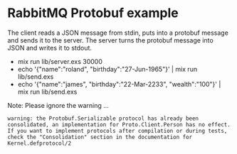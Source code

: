 # RabbitMQ Protobuf example

The client reads a JSON message from stdin, puts into a protobuf message
and sends it to the server. The server turns the protobuf message into
JSON and writes it to stdout.

* mix run lib/server.exs 30000
* echo '{"name":"roland", "birthday":"27-Jun-1965"}' | mix run lib/send.exs
* echo '{"name":"james", "birthday":"22-Mar-2233", "wealth":"100"}' | mix run lib/send.exs

Note: Please ignore the warning ...

```
warning: the Protobuf.Serializable protocol has already been consolidated, an implementation for Proto.Client.Person has no effect. If you want to implement protocols after compilation or during tests, check the "Consolidation" section in the documentation for Kernel.defprotocol/2
```